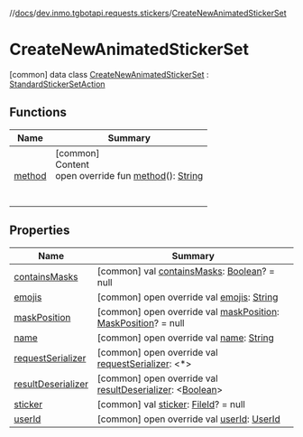 //[docs](../../../index.md)/[dev.inmo.tgbotapi.requests.stickers](../index.md)/[CreateNewAnimatedStickerSet](index.md)



# CreateNewAnimatedStickerSet  
 [common] data class [CreateNewAnimatedStickerSet](index.md) : [StandardStickerSetAction](../../dev.inmo.tgbotapi.requests.stickers.abstracts/-standard-sticker-set-action/index.md)   


## Functions  
  
|  Name |  Summary | 
|---|---|
| <a name="dev.inmo.tgbotapi.requests.stickers/CreateNewAnimatedStickerSet/method/#/PointingToDeclaration/"></a>[method](method.md)| <a name="dev.inmo.tgbotapi.requests.stickers/CreateNewAnimatedStickerSet/method/#/PointingToDeclaration/"></a>[common]  <br>Content  <br>open override fun [method](method.md)(): [String](https://kotlinlang.org/api/latest/jvm/stdlib/kotlin/-string/index.html)  <br><br><br>|


## Properties  
  
|  Name |  Summary | 
|---|---|
| <a name="dev.inmo.tgbotapi.requests.stickers/CreateNewAnimatedStickerSet/containsMasks/#/PointingToDeclaration/"></a>[containsMasks](contains-masks.md)| <a name="dev.inmo.tgbotapi.requests.stickers/CreateNewAnimatedStickerSet/containsMasks/#/PointingToDeclaration/"></a> [common] val [containsMasks](contains-masks.md): [Boolean](https://kotlinlang.org/api/latest/jvm/stdlib/kotlin/-boolean/index.html)? = null   <br>|
| <a name="dev.inmo.tgbotapi.requests.stickers/CreateNewAnimatedStickerSet/emojis/#/PointingToDeclaration/"></a>[emojis](emojis.md)| <a name="dev.inmo.tgbotapi.requests.stickers/CreateNewAnimatedStickerSet/emojis/#/PointingToDeclaration/"></a> [common] open override val [emojis](emojis.md): [String](https://kotlinlang.org/api/latest/jvm/stdlib/kotlin/-string/index.html)   <br>|
| <a name="dev.inmo.tgbotapi.requests.stickers/CreateNewAnimatedStickerSet/maskPosition/#/PointingToDeclaration/"></a>[maskPosition](mask-position.md)| <a name="dev.inmo.tgbotapi.requests.stickers/CreateNewAnimatedStickerSet/maskPosition/#/PointingToDeclaration/"></a> [common] open override val [maskPosition](mask-position.md): [MaskPosition](../../dev.inmo.tgbotapi.types.stickers/-mask-position/index.md)? = null   <br>|
| <a name="dev.inmo.tgbotapi.requests.stickers/CreateNewAnimatedStickerSet/name/#/PointingToDeclaration/"></a>[name](name.md)| <a name="dev.inmo.tgbotapi.requests.stickers/CreateNewAnimatedStickerSet/name/#/PointingToDeclaration/"></a> [common] open override val [name](name.md): [String](https://kotlinlang.org/api/latest/jvm/stdlib/kotlin/-string/index.html)   <br>|
| <a name="dev.inmo.tgbotapi.requests.stickers/CreateNewAnimatedStickerSet/requestSerializer/#/PointingToDeclaration/"></a>[requestSerializer](request-serializer.md)| <a name="dev.inmo.tgbotapi.requests.stickers/CreateNewAnimatedStickerSet/requestSerializer/#/PointingToDeclaration/"></a> [common] open override val [requestSerializer](request-serializer.md): <*>   <br>|
| <a name="dev.inmo.tgbotapi.requests.stickers/CreateNewAnimatedStickerSet/resultDeserializer/#/PointingToDeclaration/"></a>[resultDeserializer](index.md#%5Bdev.inmo.tgbotapi.requests.stickers%2FCreateNewAnimatedStickerSet%2FresultDeserializer%2F%23%2FPointingToDeclaration%2F%5D%2FProperties%2F625018081)| <a name="dev.inmo.tgbotapi.requests.stickers/CreateNewAnimatedStickerSet/resultDeserializer/#/PointingToDeclaration/"></a> [common] open override val [resultDeserializer](index.md#%5Bdev.inmo.tgbotapi.requests.stickers%2FCreateNewAnimatedStickerSet%2FresultDeserializer%2F%23%2FPointingToDeclaration%2F%5D%2FProperties%2F625018081): <[Boolean](https://kotlinlang.org/api/latest/jvm/stdlib/kotlin/-boolean/index.html)>   <br>|
| <a name="dev.inmo.tgbotapi.requests.stickers/CreateNewAnimatedStickerSet/sticker/#/PointingToDeclaration/"></a>[sticker](sticker.md)| <a name="dev.inmo.tgbotapi.requests.stickers/CreateNewAnimatedStickerSet/sticker/#/PointingToDeclaration/"></a> [common] val [sticker](sticker.md): [FileId](../../dev.inmo.tgbotapi.requests.abstracts/-file-id/index.md)? = null   <br>|
| <a name="dev.inmo.tgbotapi.requests.stickers/CreateNewAnimatedStickerSet/userId/#/PointingToDeclaration/"></a>[userId](user-id.md)| <a name="dev.inmo.tgbotapi.requests.stickers/CreateNewAnimatedStickerSet/userId/#/PointingToDeclaration/"></a> [common] open override val [userId](user-id.md): [UserId](../../dev.inmo.tgbotapi.types/index.md#%5Bdev.inmo.tgbotapi.types%2FUserId%2F%2F%2FPointingToDeclaration%2F%5D%2FClasslikes%2F625018081)   <br>|

